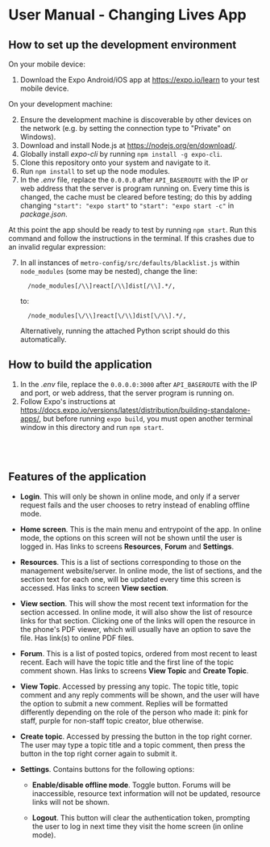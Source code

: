 # User Manual - Changing Lives App
## How to set up the development environment
On your mobile device: 

1. Download the Expo Android/iOS app at <https://expo.io/learn> to your test mobile device.

On your development machine:

2. Ensure the development machine is discoverable by other devices on the network (e.g. by setting the connection type to "Private" on Windows).
3. Download and install Node.js at <https://nodejs.org/en/download/>.
4. Globally install _expo-cli_ by running `npm install -g expo-cli`.
5. Clone this repository onto your system and navigate to it.
6. Run `npm install` to set up the node modules.
7. In the _.env_ file, replace the `0.0.0.0` after `API_BASEROUTE` with the IP or web address that the server is program running on. Every time this is changed, the cache must be cleared before testing; do this by adding changing `"start": "expo start"` to `"start": "expo start -c"` in _package.json_.

At this point the app should be ready to test by running `npm start`. Run this command and follow the instructions in the terminal. If this crashes due to an invalid regular expression:

7. In all instances of `metro-config/src/defaults/blacklist.js` within `node_modules` (some may be nested), change the line:

    ```
      /node_modules[/\\]react[/\\]dist[/\\].*/,
    ```
    to:
    ```
      /node_modules[\/\\]react[\/\\]dist[\/\\].*/,
    ```
    Alternatively, running the attached Python script should do this automatically.

## How to build the application
1. In the _.env_ file, replace the `0.0.0.0:3000` after `API_BASEROUTE` with the IP and port, or web address, that the server program is running on.
2. Follow Expo's instructions at <https://docs.expo.io/versions/latest/distribution/building-standalone-apps/>, but before running `expo build`, you must open another terminal window in this directory and run `npm start`.

<br>
<br>

## Features of the application

- **Login**. This will only be shown in online mode, and only if a server request fails and the user chooses to retry instead of enabling offline mode.

- **Home screen**. This is the main menu and entrypoint of the app. In online mode, the options on this screen will not be shown until the user is logged in. Has links to screens **Resources**, **Forum** and **Settings**.

- **Resources**. This is a list of sections corresponding to those on the management website/server. In online mode, the list of sections, and the section text for each one, will be updated every time this screen is accessed. Has links to screen **View section**.

- **View section**. This will show the most recent text information for the section accessed. In online mode, it will also show the list of resource links for that section. Clicking one of the links will open the resource in the phone's PDF viewer, which will usually have an option to save the file. Has link(s) to online PDF files.

- **Forum**. This is a list of posted topics, ordered from most recent to least recent. Each will have the topic title and the first line of the topic comment shown. Has links to screens **View Topic** and **Create Topic**.

- **View Topic**. Accessed by pressing any topic. The topic title, topic comment and any reply comments will be shown, and the user will have the option to submit a new comment. Replies will be formatted differently depending on the role of the person who made it: pink for staff, purple for non-staff topic creator, blue otherwise.

- **Create topic**. Accessed by pressing the button in the top right corner. The user may type a topic title and a topic comment, then press the button in the top right corner again to submit it.

- **Settings**. Contains buttons for the following options:

  - **Enable/disable offline mode**. Toggle button. Forums will be inaccessible, resource text information will not be updated, resource links will not be shown.

  - **Logout**. This button will clear the authentication token, prompting the user to log in next time they visit the home screen (in online mode).
